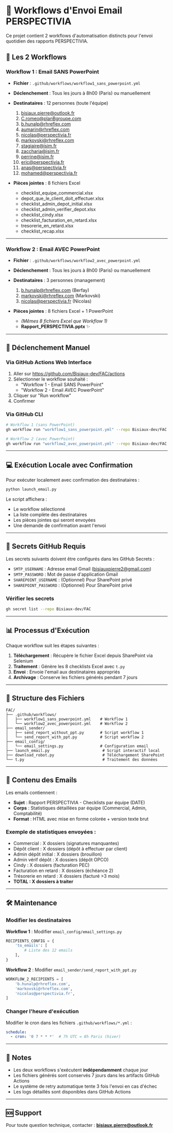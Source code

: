# 📧 Workflows d'Envoi Email PERSPECTIVIA

Ce projet contient 2 workflows d'automatisation distincts pour l'envoi quotidien des rapports PERSPECTIVIA.

## 🔄 Les 2 Workflows

### **Workflow 1 : Email SANS PowerPoint**
- **Fichier** : `.github/workflows/workflow1_sans_powerpoint.yml`
- **Déclenchement** : Tous les jours à 8h00 (Paris) ou manuellement
- **Destinataires** : 12 personnes (toute l'équipe)
  1. bisiaux.pierre@outlook.fr
  2. C.romeo@planBgroupe.com
  3. b.hunalp@rhreflex.com
  4. aumarin@rhreflex.com
  5. nicolas@perspectivia.fr
  6. markovski@rhreflex.com
  7. stagiaire@isim.fr
  8. zaccharia@isim.fr
  9. perrine@isim.fr
  10. eric@perspectivia.fr
  11. anas@perspectivia.fr
  12. mohamed@perspectivia.fr

- **Pièces jointes** : 8 fichiers Excel
  - checklist_equipe_commercial.xlsx
  - depot_que_le_client_doit_effectuer.xlsx
  - checklist_admin_depot_initial.xlsx
  - checklist_admin_verifier_depot.xlsx
  - checklist_cindy.xlsx
  - checklist_facturation_en_retard.xlsx
  - tresorerie_en_retard.xlsx
  - checklist_recap.xlsx

---

### **Workflow 2 : Email AVEC PowerPoint**
- **Fichier** : `.github/workflows/workflow2_avec_powerpoint.yml`
- **Déclenchement** : Tous les jours à 8h00 (Paris) ou manuellement
- **Destinataires** : 3 personnes (management)
  1. b.hunalp@rhreflex.com (Berfay)
  2. markovski@rhreflex.com (Markovski)
  3. nicolas@perspectivia.fr (Nicolas)

- **Pièces jointes** : 8 fichiers Excel + 1 PowerPoint
  - *(Mêmes 8 fichiers Excel que Workflow 1)*
  - **Rapport_PERSPECTIVIA.pptx** ✨

---

## 🚀 Déclenchement Manuel

### Via GitHub Actions Web Interface
1. Aller sur https://github.com/Bisiaux-dev/FAC/actions
2. Sélectionner le workflow souhaité :
   - "Workflow 1 - Email SANS PowerPoint"
   - "Workflow 2 - Email AVEC PowerPoint"
3. Cliquer sur "Run workflow"
4. Confirmer

### Via GitHub CLI
```bash
# Workflow 1 (sans PowerPoint)
gh workflow run "workflow1_sans_powerpoint.yml" --repo Bisiaux-dev/FAC

# Workflow 2 (avec PowerPoint)
gh workflow run "workflow2_avec_powerpoint.yml" --repo Bisiaux-dev/FAC
```

---

## 💻 Exécution Locale avec Confirmation

Pour exécuter localement avec confirmation des destinataires :

```bash
python launch_email.py
```

Le script affichera :
- Le workflow sélectionné
- La liste complète des destinataires
- Les pièces jointes qui seront envoyées
- Une demande de confirmation avant l'envoi

---

## 🔐 Secrets GitHub Requis

Les secrets suivants doivent être configurés dans les GitHub Secrets :

- `SMTP_USERNAME` : Adresse email Gmail (bisiauxpierre2@gmail.com)
- `SMTP_PASSWORD` : Mot de passe d'application Gmail
- `SHAREPOINT_USERNAME` : (Optionnel) Pour SharePoint privé
- `SHAREPOINT_PASSWORD` : (Optionnel) Pour SharePoint privé

### Vérifier les secrets
```bash
gh secret list --repo Bisiaux-dev/FAC
```

---

## 📊 Processus d'Exécution

Chaque workflow suit les étapes suivantes :

1. **Téléchargement** : Récupère le fichier Excel depuis SharePoint via Selenium
2. **Traitement** : Génère les 8 checklists Excel avec `t.py`
3. **Envoi** : Envoie l'email aux destinataires appropriés
4. **Archivage** : Conserve les fichiers générés pendant 7 jours

---

## 📁 Structure des Fichiers

```
FAC/
├── .github/workflows/
│   ├── workflow1_sans_powerpoint.yml    # Workflow 1
│   └── workflow2_avec_powerpoint.yml    # Workflow 2
├── email_sender/
│   ├── send_report_without_ppt.py       # Script workflow 1
│   └── send_report_with_ppt.py          # Script workflow 2
├── email_config/
│   └── email_settings.py                # Configuration email
├── launch_email.py                       # Script interactif local
├── download_robot.py                     # Téléchargement SharePoint
└── t.py                                  # Traitement des données
```

---

## 🎯 Contenu des Emails

Les emails contiennent :
- **Sujet** : Rapport PERSPECTIVIA - Checklists par équipe (DATE)
- **Corps** : Statistiques détaillées par équipe (Commercial, Admin, Comptabilité)
- **Format** : HTML avec mise en forme colorée + version texte brut

### Exemple de statistiques envoyées :
- Commercial : X dossiers (signatures manquantes)
- Dépôt client : X dossiers (dépôt à effectuer par client)
- Admin dépôt initial : X dossiers (brouillon)
- Admin vérif dépôt : X dossiers (dépôt OPCO)
- Cindy : X dossiers (facturation PEC)
- Facturation en retard : X dossiers (échéance 2)
- Trésorerie en retard : X dossiers (facturé >3 mois)
- **TOTAL : X dossiers à traiter**

---

## 🛠️ Maintenance

### Modifier les destinataires

**Workflow 1** : Modifier `email_config/email_settings.py`
```python
RECIPIENTS_CONFIG = {
    'to_emails': [
        # Liste des 12 emails
    ],
}
```

**Workflow 2** : Modifier `email_sender/send_report_with_ppt.py`
```python
WORKFLOW_2_RECIPIENTS = [
    'b.hunalp@rhreflex.com',
    'markovski@rhreflex.com',
    'nicolas@perspectivia.fr',
]
```

### Changer l'heure d'exécution

Modifier le cron dans les fichiers `.github/workflows/*.yml` :
```yaml
schedule:
  - cron: '0 7 * * *'  # 7h UTC = 8h Paris (hiver)
```

---

## 📝 Notes

- Les deux workflows s'exécutent **indépendamment** chaque jour
- Les fichiers générés sont conservés 7 jours dans les artifacts GitHub Actions
- Le système de retry automatique tente 3 fois l'envoi en cas d'échec
- Les logs détaillés sont disponibles dans GitHub Actions

---

## 🆘 Support

Pour toute question technique, contacter : **bisiaux.pierre@outlook.fr**
